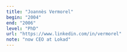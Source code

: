 ```yaml
---
title: "Joannès Vermorel"
begin: "2004"
end: "2006"
level: "PhD"
url: "https://www.linkedin.com/in/vermorel"
note: "now CEO at Lokad"
---
```

